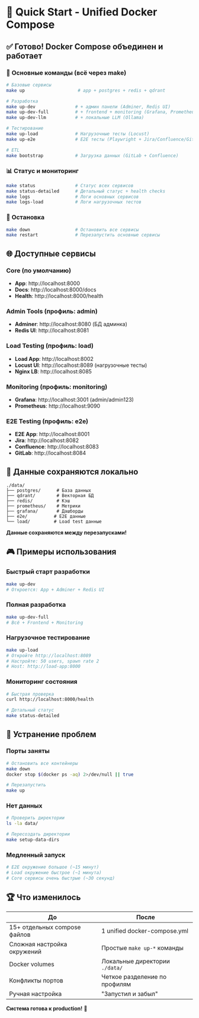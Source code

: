 # 🚀 Quick Start - Unified Docker Compose

## ✅ Готово! Docker Compose объединен и работает

### 🎯 **Основные команды (всё через make)**

```bash
# Базовые сервисы  
make up                    # app + postgres + redis + qdrant

# Разработка
make up-dev               # + админ панели (Adminer, Redis UI)
make up-dev-full          # + frontend + monitoring (Grafana, Prometheus)  
make up-dev-llm           # + локальные LLM (Ollama)

# Тестирование
make up-load              # Нагрузочные тесты (Locust)
make up-e2e               # E2E тесты (Playwright + Jira/Confluence/GitLab)

# ETL
make bootstrap            # Загрузка данных (GitLab + Confluence)
```

### 📊 **Статус и мониторинг**

```bash
make status               # Статус всех сервисов
make status-detailed      # Детальный статус + health checks
make logs                 # Логи основных сервисов
make logs-load            # Логи нагрузочных тестов
```

### 🛑 **Остановка**

```bash
make down                 # Остановить все сервисы
make restart              # Перезапустить основные сервисы
```

## 🌐 **Доступные сервисы**

### **Core (по умолчанию)**
- **App**: http://localhost:8000
- **Docs**: http://localhost:8000/docs  
- **Health**: http://localhost:8000/health

### **Admin Tools (профиль: admin)**
- **Adminer**: http://localhost:8080 (БД админка)
- **Redis UI**: http://localhost:8081

### **Load Testing (профиль: load)**
- **Load App**: http://localhost:8002
- **Locust UI**: http://localhost:8089 (нагрузочные тесты)
- **Nginx LB**: http://localhost:8085

### **Monitoring (профиль: monitoring)**
- **Grafana**: http://localhost:3001 (admin/admin123)
- **Prometheus**: http://localhost:9090

### **E2E Testing (профиль: e2e)**
- **E2E App**: http://localhost:8001
- **Jira**: http://localhost:8082  
- **Confluence**: http://localhost:8083
- **GitLab**: http://localhost:8084

## 💾 **Данные сохраняются локально**

```
./data/
├── postgres/      # База данных
├── qdrant/        # Векторная БД  
├── redis/         # Кэш
├── prometheus/    # Метрики
├── grafana/       # Дашборды
├── e2e/          # E2E данные
└── load/         # Load test данные
```

**Данные сохраняются между перезапусками!**

## 🎮 **Примеры использования**

### **Быстрый старт разработки**
```bash
make up-dev
# Откроется: App + Adminer + Redis UI
```

### **Полная разработка**  
```bash
make up-dev-full
# Всё + Frontend + Monitoring
```

### **Нагрузочное тестирование**
```bash
make up-load
# Откройте http://localhost:8089
# Настройте: 50 users, spawn rate 2
# Host: http://load-app:8000
```

### **Мониторинг состояния**
```bash
# Быстрая проверка
curl http://localhost:8000/health

# Детальный статус
make status-detailed
```

## 🔧 **Устранение проблем**

### **Порты заняты**
```bash
# Остановить все контейнеры
make down
docker stop $(docker ps -aq) 2>/dev/null || true

# Перезапустить
make up
```

### **Нет данных**
```bash
# Проверить директории
ls -la data/

# Пересоздать директории
make setup-data-dirs
```

### **Медленный запуск**
```bash
# E2E окружение большое (~15 минут)
# Load окружение быстрое (~1 минута)
# Core сервисы очень быстрые (~30 секунд)
```

## 🏆 **Что изменилось**

| До | После |
|----|----|
| 15+ отдельных compose файлов | 1 unified docker-compose.yml |
| Сложная настройка окружений | Простые `make up-*` команды |
| Docker volumes | Локальные директории `./data/` |
| Конфликты портов | Четкое разделение по профилям |
| Ручная настройка | "Запустил и забыл" |

**Система готова к production!** 🎉 